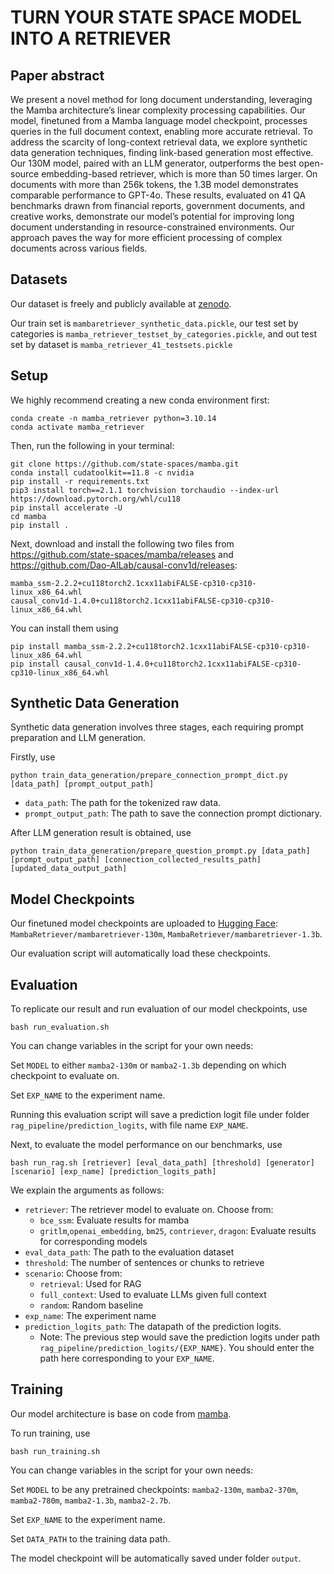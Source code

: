 # TURN YOUR STATE SPACE MODEL INTO A RETRIEVER

## Paper abstract
We present a novel method for long document understanding, leveraging the
Mamba architecture’s linear complexity processing capabilities. Our model, finetuned
from a Mamba language model checkpoint, processes queries in the full
document context, enabling more accurate retrieval. To address the scarcity
of long-context retrieval data, we explore synthetic data generation techniques,
finding link-based generation most effective. Our 130M model, paired with an
LLM generator, outperforms the best open-source embedding-based retriever,
which is more than 50 times larger. On documents with more than 256k tokens,
the 1.3B model demonstrates comparable performance to GPT-4o. These
results, evaluated on 41 QA benchmarks drawn from financial reports, government
documents, and creative works, demonstrate our model’s potential for improving
long document understanding in resource-constrained environments. Our
approach paves the way for more efficient processing of complex documents
across various fields.

## Datasets
Our dataset is freely and publicly available at [zenodo](https://doi.org/10.5281/zenodo.13892030).

Our train set is `mambaretriever_synthetic_data.pickle`, our test set by categories is `mamba_retriever_testset_by_categories.pickle`, and out test set by dataset is `mamba_retriever_41_testsets.pickle`

## Setup
We highly recommend creating a new conda environment first:
```
conda create -n mamba_retriever python=3.10.14
conda activate mamba_retriever
```

Then, run the following in your terminal:
```
git clone https://github.com/state-spaces/mamba.git
conda install cudatoolkit==11.8 -c nvidia
pip install -r requirements.txt
pip3 install torch==2.1.1 torchvision torchaudio --index-url https://download.pytorch.org/whl/cu118
pip install accelerate -U
cd mamba
pip install .
```

Next, download and install the following two files from https://github.com/state-spaces/mamba/releases and https://github.com/Dao-AILab/causal-conv1d/releases:
```
mamba_ssm-2.2.2+cu118torch2.1cxx11abiFALSE-cp310-cp310-linux_x86_64.whl
causal_conv1d-1.4.0+cu118torch2.1cxx11abiFALSE-cp310-cp310-linux_x86_64.whl
```

You can install them using
```
pip install mamba_ssm-2.2.2+cu118torch2.1cxx11abiFALSE-cp310-cp310-linux_x86_64.whl
pip install causal_conv1d-1.4.0+cu118torch2.1cxx11abiFALSE-cp310-cp310-linux_x86_64.whl
```

## Synthetic Data Generation

Synthetic data generation involves three stages, each requiring prompt preparation and LLM generation. 

Firstly, use
```
python train_data_generation/prepare_connection_prompt_dict.py [data_path] [prompt_output_path]
```
* `data_path`: The path for the tokenized raw data.
* `prompt_output_path`: The path to save the connection prompt dictionary.

After LLM generation result is obtained, use
```
python train_data_generation/prepare_question_prompt.py [data_path] [prompt_output_path] [connection_collected_results_path] [updated_data_output_path]
```

## Model Checkpoints
Our finetuned model checkpoints are uploaded to [Hugging Face](https://huggingface.co/MambaRetriever): `MambaRetriever/mambaretriever-130m`, `MambaRetriever/mambaretriever-1.3b`.

Our evaluation script will automatically load these checkpoints.

## Evaluation
To replicate our result and run evaluation of our model checkpoints, use
```
bash run_evaluation.sh
```
You can change variables in the script for your own needs:

Set `MODEL` to either `mamba2-130m` or `mamba2-1.3b` depending on which checkpoint to evaluate on.

Set `EXP_NAME` to the experiment name.

Running this evaluation script will save a prediction logit file under folder `rag_pipeline/prediction_logits`, with file name `EXP_NAME`.

Next, to evaluate the model performance on our benchmarks, use

```
bash run_rag.sh [retriever] [eval_data_path] [threshold] [generator] [scenario] [exp_name] [prediction_logits_path]
```

We explain the arguments as follows:

* `retriever`: The retriever model to evaluate on. Choose from:
  * `bce_ssm`: Evaluate results for mamba
  * `gritlm`,`openai_embedding`, `bm25`, `contriever`, `dragon`: Evaluate results for corresponding models
* `eval_data_path`: The path to the evaluation dataset
* `threshold`: The number of sentences or chunks to retrieve
* `scenario`: Choose from:
  * `retrieval`: Used for RAG
  * `full_context`: Used to evaluate LLMs given full context
  * `random`: Random baseline
* `exp_name`: The experiment name
* `prediction_logits_path`: The datapath of the prediction logits.
  * Note: The previous step would save the prediction logits under path `rag_pipeline/prediction_logits/{EXP_NAME}`. You should enter the path here corresponding to your `EXP_NAME`.
  
## Training
Our model architecture is base on code from [mamba](https://github.com/state-spaces/mamba).

To run training, use
```
bash run_training.sh
```

You can change variables in the script for your own needs:

Set `MODEL` to be any pretrained checkpoints: `mamba2-130m`, `mamba2-370m`, `mamba2-780m`, `mamba2-1.3b`, `mamba2-2.7b`.

Set `EXP_NAME` to the experiment name.

Set `DATA_PATH` to the training data path.

The model checkpoint will be automatically saved under folder `output`.
